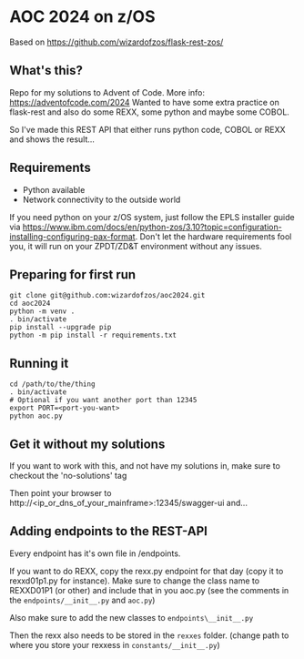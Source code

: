 # AOC 2024 on z/OS


Based on  https://github.com/wizardofzos/flask-rest-zos/

## What's this?

Repo for my solutions to Advent of Code. More info: https://adventofcode.com/2024
Wanted to have some extra practice on flask-rest and also do some REXX, some python and maybe some COBOL. 

So I've made this REST API that either runs python code, COBOL or REXX and shows the result...


## Requirements

- Python available
- Network connectivity to the outside world    

If you need python on your z/OS system, just follow the EPLS installer guide via https://www.ibm.com/docs/en/python-zos/3.10?topic=configuration-installing-configuring-pax-format.
Don't let the hardware requirements fool you, it will run on your ZPDT/ZD&T environment without any issues.

## Preparing for first run

    git clone git@github.com:wizardofzos/aoc2024.git
    cd aoc2024
    python -m venv .
    . bin/activate  
    pip install --upgrade pip
    python -m pip install -r requirements.txt

## Running it 

    cd /path/to/the/thing
    . bin/activate
    # Optional if you want another port than 12345
    export PORT=<port-you-want>
    python aoc.py

## Get it without my solutions

If you want to work with this, and not have my solutions in, make sure to checkout the 'no-solutions' tag

Then point your browser to http://<ip_or_dns_of_your_mainframe>:12345/swagger-ui and...


       
    
## Adding endpoints to the REST-API

Every endpoint has it's own file in /endpoints. 

If you want to do REXX, copy the rexx.py endpoint for that day (copy it to rexxd01p1.py for instance).
Make sure to change the class name to REXXD01P1 (or other) and include that in you aoc.py
(see the comments in the `endpoints/__init__.py` and `aoc.py`)

Also make sure to add the new classes to `endpoints\__init__.py`

Then the rexx also needs to be stored in the `rexxes` folder. (change path to where you store your rexxess in `constants/__init__.py`)